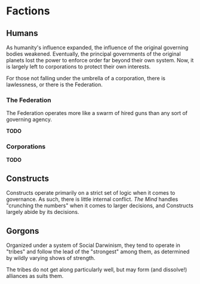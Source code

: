 # Factions

## Humans

As humanity's influence expanded, the influence of the original governing bodies weakened. Eventually, the principal governments of the original planets lost the power to enforce order far beyond their own system. Now, it is largely left to corporations to protect their own interests.

For those not falling under the umbrella of a corporation, there is lawlessness, or there is the Federation.

### The Federation

The Federation operates more like a swarm of hired guns than any sort of governing agency.

**TODO**

### Corporations

**TODO**

## Constructs

Constructs operate primarily on a strict set of logic when it comes to governance. As such, there is little internal conflict. _The Mind_ handles "crunching the numbers" when it comes to larger decisions, and Constructs largely abide by its decisions.

## Gorgons

Organized under a system of Social Darwinism, they tend to operate in "tribes" and follow the lead of the "strongest" among them, as determined by wildly varying shows of strength.

The tribes do not get along particularly well, but may form (and dissolve!) alliances as suits them.
